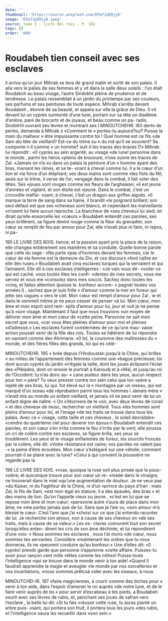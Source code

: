 ```yaml
---
date: ''
thumbnail: 'https://source.unsplash.com/EFm7JpD9jy8'
image: 'EFm7JpD9jy8.jpeg'
source: tome I - livre des rois - P. 192
tags: []
order: '008'
---
```


# Roudabeh tien conseil avec ses esclaves

Il arriva qu’un jour Mihrab se leva de grand matin
et sortit de son palais. Il alla vers le palais de ses femmes et y vit dans la salle deux soleils : l’un était Roudabch au beau visage, l’autre Sindokht pleine de prudence et de tendresse. Le palais ressemblait à un jardin du printemps par ses couleurs, ses parfums et ses peintures de toute espèce. Mihrab s’arrêta devant Roudabeh , étonné de sa beauté, et appela sur elle la
grâce de Dieu. Il vit devant lui un cyprès surmonté d’une lune, portant sur sa tête un diadème d’ambre,
paré de brocarts et de joyaux, et beau comme un pa- radis. Sindolrht ouvrant ses lèvres et montrant ses
I
MINOUTCHEHR. l93 dents de perles, demanda à Mihrab z «Comment te
« portes-tu aujourd’hui? Puisse la main du malheur
« être impuissante contre toi ! Quel homme est ce fils «de Sam alu tête de vieillard? Est-ce du trône ou « du nid qu’il se souvient? Se comporte-t-il comme
« un homme? suit-il les traces des braves î?» Mihrab
lui répondit : «0 cyprès au sein argenté, au visage
«de lune! personne dans le monde , parmi les héros «pleins de bravoure, n’ose suivre les traces de Zal.
«Jamais on n’a vu dans un palais la peinture d’un
« homme ayant des bras, maniant les rênes, et se te- «nant à cheval comme lui. Il a le cœur d’un lion et
«la force d’un éléphant; ses deux mains sont comme
«les flots du Nil; assis sur le trône, il verse de l’or; «engagé dans le combat, il fait voler des têtes. Ses «joues sont rouges comme les fleurs de l’arghawan;
«il est jeune d’années et vigilant, et son étoile est
«jeune. Dans le combat, c’est un crocodile malfai- «sant; à cheval, c’est un dragon aux griffes aiguës.
«Il marque la terre de sang dans sa haine, il brandit «le poignard brillant; son seul défaut est que ses «cheveux sont blancs, et cependant les malveillants «n’osent lui faire aucun reproche. La blancheur de
«ses cheveux lui sied, on dirait qu’elle ensorcelle les «cœurs.» Boudabeh entendit ces paroles, ses yeux brillèrent, sa figure devint rouge comme la fleur du grenadier, son cœur se remplit de feu par amour pour Zal, elle n’avait plus ni faim, ni repos, ni pa-

195 LE LIVRE DES BOIS.
tience; et la passion ayant pris la place de la raison, elle changea entièrement ses manières et sa conduite. Quelle bonne parole que celle du sage : «Ne parle «pas d’hommes devant les femmes, car le cœur de
«la femme est la demeure du Div, et ces discours «font naître en elle des ruses.» Boudabeh avait cinq esclaves turques qui la servaient et qui l’aimaient. Elle dit à ces esclaves intelligentes : «Je vais vous dé- «voiler ce qui est caché; vous toutes êtes les confi-
«dentes de mes secrets, vous me servez et vous me «consolez dans mes soucis. Sachez donc toutes les «cinq, et faites attention (puisse le. bonheur accom- « pagner toutes vos années l) , sachez que je suis folle
« d’amour comme la mer en fureur qui jette ses vagues
« vers le ciel. Mon cœur est rempli d’amour pour Zal ,
w et dans le sommeil même je ne peux cesser de penser
«à lui. Mon cœur, mon âme et mon esprit sont rem-
«plis d’amour pour lui, jour et nuit je ne pense qu’à
«son visage. Maintenant il faut que nous trouvions
«un moyen de délivrer mon âme et mon cœur de
«cette peine. Personne ne sait mon secret que vous,
«car vous êtes pleines d’amour pour moi et pleines «d’adresse.»
Les esclaves furent consternées de ce qu’une mau- vaise action pouvait venir de la fille des rois. Toutes se hâtèrent de lui répondre en sautant comme des Ahrimans: «0 toi, la couronne des maîtresses du
« monde, et des fières filles des grands, toi qui es célé-

MINOUTCHEHR. 195 « brée depuis l’Hindoustan jusqu’à la Chine, qui brilles
« au milieu de l’appartement des femmes comme une «bague précieuse; toi dont aucun cyprès du jardin «n’égale la taille, dont les joues éclipsent l’éclat des
«Pléiades, dont on envoie le portrait à Kanoudj et à «Maï, et jusqu’au roi de l’Occident: tu n’as donc au-
« cane pudeur dans tes yeux, aucun respect pour ton « père? Tu veux presser contre ton sein celui que ton «père a rejeté de ses bras, lui qui. fut élevé sur la
« montagne par un oiseau, qui est marqué d’un sceau
«de réprobation parmi tous les hommes l Jamais mère « n’avait mis au monde un enfant vieillard, et jamais «il ne peut venir de lui un enfant digne de naître. « On s’étonnera de te voir, avec deux lèvres de corail
« et des cheveux de musc, rechercher un vieillard. Tous
«les hommes sont pleins d’amour pour toi, et l’image
«de tes traits se trouve dans tous les palais. Avec ce « visage, cette taille et ces cheveux , le soleil devraitdes- «cendre du quatrième ciel pour devenir ton époux:n Boudabeh entendit ces paroles, et son cœur s’en irrita comme le feu s’irrite par le vent; elle poussa un cri de colère contre ses esclaves, sa figure brilla, ses yeux se troublèrent. Les yeux et le visage enflammés de fureur, les sourcils froncés par la colère, elle dit: «Votre résistance est vaine; vos paroles ne valent pas
-« la peine d’être écoutées. Mon cœur s’estégaré sur une
«étoile; comment pourrait-il se plaire avec la lune? «Celui à qui convient la poussière ne regarde pas la

196 LE LIVRE DES IlOlS.
«rose, quoique la rose soit plus prisée que la pous-
«sière; et quiconque trouve pour son cœur un re- «mède dans le vinaigre, ne trouverait dans le miel «qu’une augmentation de douleur. Je ne veux pas «du Kaiser, ni du Faghfour de la Chine, ni d’un «prince du pays d’Iran : mais Zal, le fils de Sam, «est mon égal en stature; il a des épaules, des bras
« et des mains de lion. Qu’on l’appelle vieux ou jeune , «c’est en lui que se repose mon âme et mon cœur; «personne autre n’aura de place dans mon âme; ne «me parlez jamais que de lui. Sans que je l’aie vu, «son amour m’a blessé le cœur. C’est l’ami que j’ai
«choisi sur ce que j’ai entendu raconter de lui. Je recherche son amour, non à cause de ses cheveux on «de ses traits, mais à cause de sa valeur.» Les es- claves connurent tout son secret lorsqu’elles enten- dirent les cris de son âme déchirée, et lui répondirent
d’une voix: « Nous sommes tes esclaves , nous t’ai mons
«de cœur, nous sommes tes servantes. Considère «maintenant les ordres que tu nous donneras, ils ne «peuvent conduire qu’au bonheur.» Une d’elles dit:
«0 cyprès! prends garde que personne n’apprenne «cette affaire. Puisses-tu avoir pour rançon cent mille «têtes comme les nôtres! Puisse toute l’intelligence
«qui se trouve dans le monde venir à ton aide! «Quand il faudrait apprendre la magie et aveugler «le monde par nos sorcelleries et nos incantations, «nous sommes prêtcsà voler avec les oiseaux, à nous

MINOUTCHEI-IR. 197 «faire magiciennes, à courir comme des biches pour
« venir à ton aide, dans l’espoir d’amener le roi auprès
«de notre lune, et de le faire venir auprès de toi « pour servir d’escabeau à tes pieds. a Boudabeh sourit
avec ses lèvres de rubis, et, penchant ses joues de safran vers l’esclave , la belle lui dit: «Si tu fais «réussir cette ruse, tu auras planté un arbre puis- «sant, qui portera son fruit; il portera tous les jours «des rubis, et l’intelligence saura les recueillir dans «son sein.»
